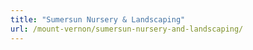 ```yaml
---
title: "Sumersun Nursery & Landscaping"
url: /mount-vernon/sumersun-nursery-and-landscaping/
---
```

